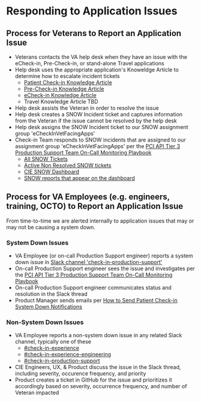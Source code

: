 # Responding to Application Issues

## Process for Veterans to Report an Application Issue
- Veterans contacts the VA help desk when they have an issue with the eCheck-in, Pre-Check-in, or stand-alone Travel applications
- Help desk uses the appropriate application's Knoweldge Article to determine how to escalate incident tickets
    - [Patient Check-in Knowledge Article](https://yourit.va.gov/va?sys_kb_id=4967ba681b1a59d04f6f5316624bcbbb&id=kb_article_view&sysparm_rank=3&sysparm_tsqueryId=2dbb7b091baad190005287b8624bcbcd)
    - [Pre-Check-in Knowledge Article](https://yourit.va.gov/kb_view.do?sys_kb_id=8c9bd58f1bcbc1d09641a867624bcba9&sysparm_rank=1&sysparm_tsqueryId=d4bae8c11b5b05541c29a867624bcbff)
    - [eCheck-in Knowledge Article](https://yourit.va.gov/kb_view.do?sys_kb_id=07548a9787478dd03502b889cebb3587&sysparm_rank=2&sysparm_tsqueryId=d4bae8c11b5b05541c29a867624bcbff)
    - Travel Knowledge Article TBD
- Help desk assists the Veteran in order to resolve the issue
- Help desk creates a SNOW Incident ticket and captures information from the Veteran if the issue cannot be resolved by the help desk
- Help desk assigns the SNOW Incident ticket to our SNOW assignment group 'eCheckInVetFacingApps'
- Check-in Team responds to SNOW incidents that are assigned to our assignment group 'eCheckInVetFacingApps' per the [PCI API Tier 3 Production Support Team On-Call Monitoring Playbook](https://github.com/department-of-veterans-affairs/checkin-devops/blob/master/docs/PCI%20API%20Tier%203%20Team%20Playbook.md)
    - [All SNOW Tickets](https://yourit.va.gov/now/nav/ui/classic/params/target/task_list.do%3Fsysparm_query%3Dassignment_group%253D9c50fbc51b4f8d5065965318624bcbbf%26sysparm_first_row%3D1%26sysparm_view%3Dcatalog)
    - [Active Non Resolved SNOW tickets](https://yourit.va.gov/now/nav/ui/classic/params/target/task_list.do%3Fsysparm_view%3Dcatalog%26sysparm_first_row%3D1%26sysparm_query%3Dassignment_group%253D9c50fbc51b4f8d5065965318624bcbbf%255Eactive%253Dtrue%255Estate!%253D6%26sysparm_clear_stack%3Dtrue)
    - [CIE SNOW Dashboard](https://yourit.va.gov/now/nav/ui/classic/params/target/%24pa_dashboard.do%3Fsysparm_dashboard%3D8a988d141b707990e4f6cbf7624bcb7f)
    - [SNOW reports that appear on the dashboard](https://yourit.va.gov/now/nav/ui/classic/params/target/report_home.do%3Fjvar_selected_tab%3DmyReports)

## Process for VA Employees (e.g. engineers, training, OCTO) to Report an Application Issue
From time-to-time we are alerted internally to application issues that may or may not be causing a system down.

### System Down Issues
- VA Employee (or on-call Production Support engineer) reports a system down issue in [Slack channel 'check-in-production-support'](https://dsva.slack.com/archives/C02UP02HHGX)  
- On-call Production Support engineer sees the issue and investigates per the [PCI API Tier 3 Production Support Team On-Call Monitoring Playbook](https://github.com/department-of-veterans-affairs/checkin-devops/blob/master/docs/PCI%20API%20Tier%203%20Team%20Playbook.md)
- On-call Production Support engineer communicates status and resolution in the Slack thread
- Product Manager sends emails per [How to Send Patient Check-in System Down Notifications](https://github.com/department-of-veterans-affairs/va.gov-team/blob/master/products/health-care/checkin/product/system-down-notifications.md) 

### Non-System Down Issues
- VA Employee reports a non-system down issue in any related Slack channel, typically one of these
  - [#check-in-experience](https://dsva.slack.com/archives/C022AC2STBM)
  - [#check-in-experience-engineering](https://dsva.slack.com/archives/C02G6AB3ZRS)
  - [#check-in-production-support](https://dsva.slack.com/archives/C02UP02HHGX)
- CIE Engineers, UX, & Product discuss the issue in the Slack thread, including severity, occurence frequency, and priority
- Product creates a ticket in GitHub for the issue and prioritizes it accordingly based on severity, occurrence frequency, and number of Veteran impacted

